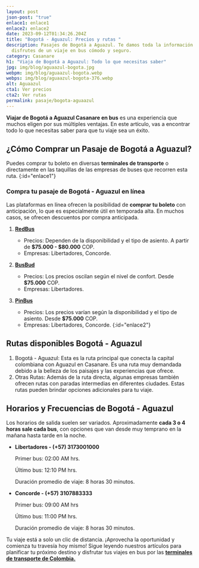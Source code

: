 ```yaml
---
layout: post
json-post: "true"
enlace1: enlace1
enlace2: enlace2
date: 2023-09-12T01:34:26.204Z
title: "Bogotá - Aguazul: Precios y rutas "
description: Pasajes de Bogotá a Aguazul. Te damos toda la información para que
  disfrutes de un viaje en bus cómodo y seguro.
category: Casanare
h1: "Viaja de Bogotá a Aguazul: Todo lo que necesitas saber"
jpg: img/blog/aguaazul-bogota.jpg
webpm: img/blog/aguaazul-bogota.webp
webps: img/blog/aguaazul-bogota-376.webp
alt: Aguaazul
cta1: Ver precios
cta2: Ver rutas
permalink: pasaje/bogota-aguaazul
---
```

**Viajar de Bogotá a Aguazul Casanare en bus** es una experiencia que muchos eligen por sus múltiples ventajas. En este artículo, vas a encontrar todo lo que necesitas saber para que tu viaje sea un éxito. 

## ¿Cómo Comprar un Pasaje de Bogotá a Aguazul?

Puedes comprar tu boleto en diversas **terminales de transporte** o directamente en las taquillas de las empresas de buses que recorren esta ruta.
{:id="enlace1"}

### Compra tu pasaje de Bogotá - Aguazul en línea

Las plataformas en línea ofrecen la posibilidad de **comprar tu boleto** con anticipación, lo que es especialmente útil en temporada alta. En muchos casos, se ofrecen descuentos por compra anticipada.

1. **[RedBus](https://www.redbus.com/es-419/pasajes-de-bus/bogota-a-aguazul)**

   * Precios: Dependen de la disponibilidad y el tipo de asiento. A partir de **$75.000 - $80.000** COP.
   * Empresas: Libertadores, Concorde. 
2. **[BusBud](https://www.busbud.com/es-419/autobus-bogota-aguazul/r/d2g64p-d2ummj)**

   * Precios: Los precios oscilan según el nivel de confort. Desde **$75.000** COP.
   * Empresas: Libertadores.
3. **[PinBus](https://pinbus.com/pasajes-de-bus/bogota-aguazul)**

   * Precios: Los precios varían según la disponibilidad y el tipo de asiento. Desde **$75.000** COP.
   * Empresas: Libertadores, Concorde. 
     {:id="enlace2"}

## Rutas disponibles Bogotá - Aguazul

1. Bogotá - Aguazul: Esta es la ruta principal que conecta la capital colombiana con Aguazul en Casanare. Es una ruta muy demandada debido a la belleza de los paisajes y las experiencias que ofrece.
2. Otras Rutas: Además de la ruta directa, algunas empresas también ofrecen rutas con paradas intermedias en diferentes ciudades. Estas rutas pueden brindar opciones adicionales para tu viaje.

## Horarios y Frecuencias de Bogotá - Aguazul

Los horarios de salida suelen ser variados. Aproximadamente **cada 3 o 4 horas sale cada bus**, con opciones que van desde muy temprano en la mañana hasta tarde en la noche.

* **Libertadores - (+57) 3173001000**

  Primer bus: 02:00 AM hrs.

  Último bus: 12:10 PM hrs.

  Duración promedio de viaje: 8 horas 30 minutos.
* **Concorde - (+57) 3107883333**

  Primer bus: 09:00 AM hrs 

  Último bus: 11:00 PM hrs. 

  Duración promedio de viaje: 8 horas 30 minutos.

Tu viaje está a solo un clic de distancia. ¡Aprovecha la oportunidad y comienza tu travesía hoy mismo! Sigue leyendo nuestros artículos para planificar tu próximo destino y disfrutar tus viajes en bus por las **[terminales de transporte de Colombia.](https://terminaldetransporte.com/)**